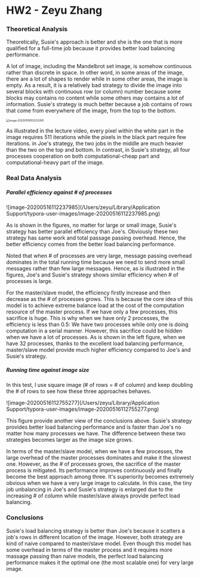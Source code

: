 # HW2 - Zeyu Zhang

### Theoretical Analysis

Theoretically, Susie's approach is better and she is the one that is more qualified for a full-time job because it provides better load balancing performance. 

A lot of image, including the Mandelbrot set image, is somehow continuous rather than discrete in space. In other word, in some areas of the image, there are a lot of shapes to render while in some other areas, the image is empty. As a result, it is a relatively bad strategy to divide the image into several blocks with continuous row (or column) number because some blocks may contains no content while some others may contains a lot of information. Susie's strategy is much better because a job contains of rows that come from everywhere of the image, from the top to the bottom. 

<img src="/Users/zeyu/Library/Application Support/typora-user-images/image-20200516103233391.png" alt="image-20200516103233391" style="zoom:50%;" />

As illustrated in the lecture video, every pixel within the white part in the image requires 511 iterations while the pixels in the black part require few iterations. in Joe's strategy, the two jobs in the middle are much heavier than the two on the top and bottom. In contrast, in Susie's strategy, all four processes cooperation on both computational-cheap part and computational-heavy part of the image. 

### Real Data Analysis

##### Parallel efficiency against # of processes

![image-20200516112237985](/Users/zeyu/Library/Application Support/typora-user-images/image-20200516112237985.png)

As is shown in the figures, no matter for large or small image, Susie's strategy has better parallel efficiency than Joe's. Obviously these two strategy has same work and total passage passing overhead. Hence, the better efficiency comes from the better load balancing performance. 

Noted that when # of processes are very large, message passing overhead dominates in the total running time because we need to send more small messages rather than few large messages. Hence, as is illustrated in the figures, Joe's and Susie's strategy shows similar efficiency when # of processes is large. 

For the master/slave model, the efficiency firstly increase and then decrease as the # of processes grows. This is because the core idea of this model is to achieve extreme balance load at the cost of the computation resource of the master process. If we have only a few processes, this sacrifice is huge. This is why when we have only 2 processes, the efficiency is less than 0.5: We have two processes while only one is doing computation in a serial manner. However, this sacrifice could be hidden when we have a lot of processes. As is shown in the left figure, when we have 32 processes, thanks to the excellent load balancing performance, master/slave model provide much higher efficiency compared to Joe's and Susie's strategy. 

##### Running time against image size

In this test, I use square image (# of rows = # of column) and keep doubling the # of rows to see how these three approaches behaves. 

![image-20200516112755277](/Users/zeyu/Library/Application Support/typora-user-images/image-20200516112755277.png)

This figure provide another view of the conclusions above. Susie's strategy provides better load balancing performance and is faster than Joe's no matter how many processes we have. The difference between these two strategies becomes larger as the image size grows.

In terms of the master/slave model, when we have a few processes, the large overhead of the master processes dominates and make it the slowest one. However, as the # of processes grows, the sacrifice of the master process is mitigated. Its performance improves continuously and finally become the best approach among three. It's superiority becomes extremely obvious when we have a very large image to calculate. In this case, the tiny job unbalancing in Joe's and Susie's strategy is enlarged due to the increasing # of column while master/slave always provide perfect load balancing. 

### Conclusions

Susie's load balancing strategy is better than Joe's because it scatters a job's rows in different location of the image. However, both strategy are kind of naive compared to master/slave model. Even though this model has some overhead in terms of the master process and it requires more massage passing than naive models, the perfect load balancing performance makes it the optimal one (the most scalable one) for very large image.    